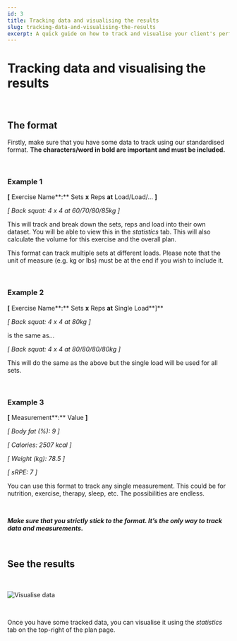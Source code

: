 ```yaml
---
id: 3
title: Tracking data and visualising the results
slug: tracking-data-and-visualising-the-results
excerpt: A quick guide on how to track and visualise your client's performance and progress data
---
```

# Tracking data and visualising the results

<br>

## The format

Firstly, make sure that you have some data to track using our standardised format. **The characters/word in bold are important and must be included.**

<br>

### Example 1

**\[** Exercise Name**:** Sets **x** Reps **at** Load/Load/… **\]**

_\[ Back squat: 4 x 4 at 60/70/80/85kg \]_

This will track and break down the sets, reps and load into their own dataset. You will be able to view this in the _statistics_ tab. This will also calculate the volume for this exercise and the overall plan.

This format can track multiple sets at different loads. Please note that the unit of measure (e.g. kg or lbs) must be at the end if you wish to include it.

<br>

### Example 2

**\[** Exercise Name**:** Sets **x** Reps **at** Single Load**\]**

_\[ Back squat: 4 x 4 at 80kg \]_

is the same as…

_\[ Back squat: 4 x 4 at 80/80/80/80kg \]_

This will do the same as the above but the single load will be used for all sets.

<br>

### Example 3

**\[** Measurement**:** Value **\]**

_\[ Body fat (%): 9 \]_

_\[ Calories: 2507 kcal \]_

_\[ Weight (kg): 78.5 \]_

_\[ sRPE: 7 \]_

You can use this format to track any single measurement. This could be for nutrition, exercise, therapy, sleep, etc. The possibilities are endless.

<br>

**_Make sure that you strictly stick to the format. It’s the only way to track data and measurements._**

<br>

## See the results

<br>

![Visualise data](/help-img/3.gif)

<br>

Once you have some tracked data, you can visualise it using the _statistics_ tab on the top-right of the plan page.